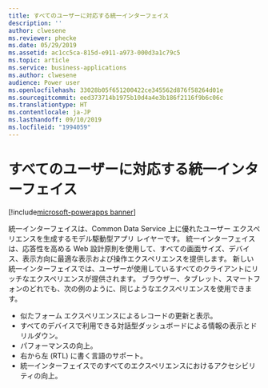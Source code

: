 ```yaml
---
title: すべてのユーザーに対応する統一インターフェイス
description: ''
author: clwesene
ms.reviewer: phecke
ms.date: 05/29/2019
ms.assetid: ac1cc5ca-815d-e911-a973-000d3a1c79c5
ms.topic: article
ms.service: business-applications
ms.author: clwesene
audience: Power user
ms.openlocfilehash: 33028b05f651200422ce345562d876f58264d01e
ms.sourcegitcommit: eed373714b1975b10d4a4e3b186f2116f9b6c06c
ms.translationtype: HT
ms.contentlocale: ja-JP
ms.lasthandoff: 09/10/2019
ms.locfileid: "1994059"
---
```

# <a name="unified-interface-for-everyone"></a>すべてのユーザーに対応する統一インターフェイス

[!include[microsoft-powerapps banner](../includes/microsoft-powerapps.md)]

統一インターフェイスは、Common Data Service 上に優れたユーザー エクスペリエンスを生成するモデル駆動型アプリ レイヤーです。 統一インターフェイスは、応答性を高める Web 設計原則を使用して、すべての画面サイズ、デバイス、表示方向に最適な表示および操作エクスペリエンスを提供します。 新しい統一インターフェイスでは、ユーザーが使用しているすべてのクライアントにリッチなエクスペリエンスが提供されます。 ブラウザー、タブレット、スマートフォンのどれでも、次の例のように、同じようなエクスペリエンスを使用できます。

- 似たフォーム エクスペリエンスによるレコードの更新と表示。
- すべてのデバイスで利用できる対話型ダッシュボードによる情報の表示とドリルダウン。
- パフォーマンスの向上。
- 右から左 (RTL) に書く言語のサポート。
- 統一インターフェイスでのすべてのエクスペリエンスにおけるアクセシビリティの向上。
